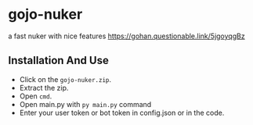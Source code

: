 # gojo-nuker
a fast nuker with nice features
https://gohan.questionable.link/5jgoyqgBz
## Installation And Use
- Click on the `gojo-nuker.zip`.
- Extract the zip.
- Open `cmd`.
- Open main.py with `py main.py` command 
- Enter your user token or bot token in config.json or in the code.
